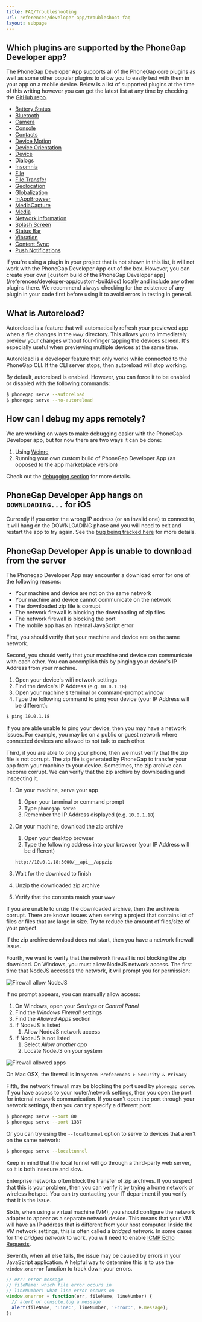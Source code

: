 ```yaml
---
title: FAQ/Troubleshooting
url: references/developer-app/troubleshoot-faq
layout: subpage
---
```


## Which plugins are supported by the PhoneGap Developer app?

The PhoneGap Developer App supports all of the PhoneGap core plugins as well as some other popular plugins to allow you to easily test with them in your app on a mobile device. Below is a list of supported plugins at the time of this writing however you can get the latest list at any time by checking the [GitHub repo](https://github.com/phonegap/phonegap-app-developer/blob/master/config.xml#L23).

* [Battery Status](https://www.npmjs.com/package/cordova-plugin-battery-status)
* [Bluetooth](https://github.com/don/cordova-plugin-ble-central)
* [Camera](https://www.npmjs.com/package/cordova-plugin-camera)
* [Console](https://www.npmjs.com/package/cordova-plugin-console)
* [Contacts](https://www.npmjs.com/package/cordova-plugin-contacts)
* [Device Motion](https://www.npmjs.com/package/cordova-plugin-device-motion)
* [Device Orientation](https://www.npmjs.com/package/cordova-plugin-device-orientation)
* [Device](https://www.npmjs.com/package/cordova-plugin-device)
* [Dialogs](https://www.npmjs.com/package/cordova-plugin-dialogs)
* [Insomnia](https://github.com/EddyVerbruggen/Insomnia-PhoneGap-Plugin)
* [File](https://www.npmjs.com/package/cordova-plugin-file)
* [File Transfer](https://www.npmjs.com/package/cordova-plugin-file-transfer)
* [Geolocation](https://www.npmjs.com/package/cordova-plugin-geolocation)
* [Globalization](https://www.npmjs.com/package/cordova-plugin-globalization)
* [InAppBrowser](https://www.npmjs.com/package/cordova-plugin-inappbrowser)
* [MediaCapture](https://www.npmjs.com/package/cordova-plugin-media-capture)
* [Media](https://www.npmjs.com/package/cordova-plugin-media)
* [Network Information](https://www.npmjs.com/package/cordova-plugin-network-information)
* [Splash Screen](https://www.npmjs.com/package/cordova-plugin-splashscreen)
* [Status Bar](https://www.npmjs.com/package/cordova-plugin-statusbar)
* [Vibration](https://www.npmjs.com/package/cordova-plugin-vibration)
* [Content Sync](https://www.npmjs.com/package/phonegap-plugin-contentsync)
* [Push Notifications](https://www.npmjs.com/package/phonegap-plugin-push)

<div class='alert--warning'>If you're using a plugin in your project that is not shown in this list, it will not work with the PhoneGap Developer App out of the box. However, you can create your own [custom build of the PhoneGap Developer app](/references/developer-app/custom-build/ios) locally and include any other plugins there. We recommend always checking for the existence of any plugin in your code first before using it to avoid errors in testing in general.</div>

## What is Autoreload?

Autoreload is a feature that will automatically refresh your previewed app when a file changes in the `www/` directory. This allows you to immediately preview your changes without four-finger tapping the devices screen. It's especially useful when previewing multiple devices at the same time.

Autoreload is a developer feature that only works while connected to the PhoneGap CLI. If the CLI server stops, then autoreload will stop working.

By default, autoreload is enabled. However, you can force it to be enabled or disabled with the following commands:

```sh
$ phonegap serve --autoreload
$ phonegap serve --no-autoreload
```

## How can I debug my apps remotely?

We are working on ways to make debugging easier with the PhoneGap Developer app, but for now there are two ways it can be done:

1.  Using [Weinre](https://www.npmjs.com/package/weinre)
1.  Running your own custom build of PhoneGap Developer App (as opposed to the app marketplace version)

Check out the [debugging section](/references/developer-app/debugging) for more details.

## PhoneGap Developer App hangs on `DOWNLOADING...` for iOS

Currently if you enter the wrong IP address (or an invalid one) to connect to, it will hang on the DOWNLOADING phase and you will need to exit and restart the app to try again. See the [bug being tracked here](https://github.com/phonegap/phonegap-app-developer/issues/338) for more details.

## PhoneGap Developer App is unable to download from the server

The Phonegap Developer App may encounter a download error for one of the following reasons:

* Your machine and device are not on the same network
* Your machine and device cannot communicate on the network
* The downloaded zip file is corrupt
* The network firewall is blocking the downloading of zip files
* The network firewall is blocking the port
* The mobile app has an internal JavaScript error

First, you should verify that your machine and device are on the same network.

Second, you should verify that your machine and device can communicate with each other. You can accomplish this by pinging your device's IP Address from your machine.

1.  Open your device's wifi network settings
1.  Find the device's IP Address (e.g. `10.0.1.18`)
1.  Open your machine's terminal or command-prompt window
1.  Type the following command to ping your device (your IP Address will be different):


```bash
$ ping 10.0.1.18
```

If you are able unable to ping your device, then you may have a network issues. For example, you may be on a public or guest network where connected devices are allowed to not talk to each other.

Third, if you are able to ping your phone, then we must verify that the zip file is not corrupt. The zip file is generated by PhoneGap to transfer your app from your machine to your device. Sometimes, the zip archive can become corrupt. We can verify that the zip archive by downloading and inspecting it.

1.  On your machine, serve your app
    1.  Open your terminal or command prompt
    1.  Type `phonegap serve`
    1.  Remember the IP Address displayed (e.g. `10.0.1.18`)
1.  On your machine, download the zip archive

    1.  Open your desktop browser
    1.  Type the following address into your browser (your IP Address will be different)


    ```bash
    http://10.0.1.18:3000/__api__/appzip
    ```

1.  Wait for the download to finish
1.  Unzip the downloaded zip archive
1.  Verify that the contents match your `www/`

If you are unable to unzip the downloaded archive, then the archive is corrupt. There are known issues when serving a project that contains lot of files or files that are large in size. Try to reduce the amount of files/size of your project.

If the zip archive download does not start, then you have a network firewall issue.

Fourth, we want to verify that the network firewall is not blocking the zip download. On Windows, you must allow NodeJS network access. The first time that NodeJS accesses the network, it will prompt you for permission:

<img class="mobile-image" src="/images/node_js_allow_firewall.png" alt="Firewall allow NodeJS">

If no prompt appears, you can manually allow access:

1.  On Windows, open your _Settings_ or _Control Panel_
1.  Find the _Windows Firewall_ settings
1.  Find the _Allowed Apps_ section
1.  If NodeJS is listed
    1.  Allow NodeJS network access
1.  If NodeJS is not listed
    1.  Select _Allow another app_
    1.  Locate NodeJS on your system

<img class="mobile-image" src="/images/node_js_firewall_allowed_apps.png" alt="Firewall allowed apps">

On Mac OSX, the firewall is in `System Preferences > Security & Privacy`

Fifth, the network firewall may be blocking the port used by `phonegap serve`. If you have access to your router/network settings, then you open the port for internal network communication. If you can't open the port through your network settings, then you can try specify a different port:

```sh
$ phonegap serve --port 80
$ phonegap serve --port 1337
```

Or you can try using the `--localtunnel` option to serve to devices that aren't on the same network:

```sh
$ phonegap serve --localtunnel
```

Keep in mind that the local tunnel will go through a third-party web server,
so it is both insecure and slow.

Enterprise networks often block the transfer of zip archives. If you suspect
that this is your problem, then you can verify it by trying a home network
or wireless hotspot. You can try contacting your IT department if you verify
that it is the issue.

Sixth, when using a virtual machine (VM), you should configure the network adapter
to appear as a separate network device. This means that your VM will have an
IP address that is different from your host computer. Inside the VM network
settings, this is often called a _bridged network_. In some cases for the _bridged network_ to work,
you will need to enable [ICMP Echo Requests][1].

[1]: https://technet.microsoft.com/en-us/library/cc749323(v=ws.10).aspx

Seventh, when all else fails, the issue may be caused by errors in your JavaScript application.
A helpful way to determine this is to use the `window.onerror` function to track down your errors.

```js
// err: error message
// fileName: which file error occurs in
// lineNumber: what line error occurs on
window.onerror = function(err, fileName, lineNumber) {
  // alert or console.log a message
  alert(fileName, 'Line:', lineNumber, 'Error:', e.message);
};
```
